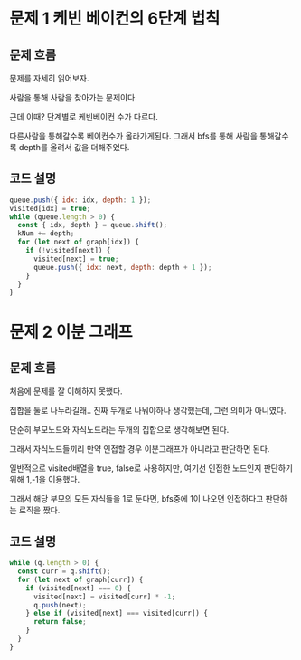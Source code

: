 # 문제 1 케빈 베이컨의 6단계 법칙

## 문제 흐름

문제를 자세히 읽어보자.

사람을 통해 사람을 찾아가는 문제이다.

근데 이때? 단계별로 케빈베이컨 수가 다르다.

다른사람을 통해갈수록 베이컨수가 올라가게된다. 그래서 bfs를 통해 사람을 통해갈수록 depth를 올려서 값을 더해주었다.

## 코드 설명

```js
queue.push({ idx: idx, depth: 1 });
visited[idx] = true;
while (queue.length > 0) {
  const { idx, depth } = queue.shift();
  kNum += depth;
  for (let next of graph[idx]) {
    if (!visited[next]) {
      visited[next] = true;
      queue.push({ idx: next, depth: depth + 1 });
    }
  }
}
```

# 문제 2 이분 그래프

## 문제 흐름

처음에 문제를 잘 이해하지 못했다.

집합을 둘로 나누라길래.. 진짜 두개로 나눠야하나 생각했는데, 그런 의미가 아니였다.

단순히 부모노드와 자식노드라는 두개의 집합으로 생각해보면 된다.

그래서 자식노드들끼리 만약 인접할 경우 이분그래프가 아니라고 판단하면 된다.

일반적으로 visited배열을 true, false로 사용하지만, 여기선 인접한 노드인지 판단하기 위해 1,-1을 이용했다.

그래서 해당 부모의 모든 자식들을 1로 둔다면, bfs중에 1이 나오면 인접하다고 판단하는 로직을 짰다.

## 코드 설명

```js
while (q.length > 0) {
  const curr = q.shift();
  for (let next of graph[curr]) {
    if (visited[next] === 0) {
      visited[next] = visited[curr] * -1;
      q.push(next);
    } else if (visited[next] === visited[curr]) {
      return false;
    }
  }
}
```
